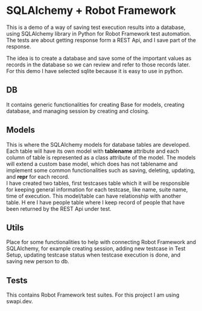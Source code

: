 # SQLAlchemy + Robot Framework 
This is a demo of a way of saving test execution results into a database, using SQLAlchemy 
library in Python for Robot Framework test automation. The tests are about getting response form a REST Api, and I save part of the response. 

The idea is to create a database and save some of the important values as records in the database so we can review and refer to those records later. For this demo I have selected sqlite because it is easy to use in python.

## DB
It contains generic functionalities for creating Base for models, creating database, and managing session by creating and closing.


## Models
This is where the SQLAlchemy models for database tables are developed. Each table will 
have its own model with __tablename__ attribute and each column of table is represented 
as a class attribute of the model. The models will extend a custom base model, which does has not tablename
and implement some common functionalities such as saving, deleting, updating, and __repr__ for each record.
</br>
I have created two tables, first testcases table which it will be responsible for keeping general information for each testcase, like name, suite name, time of execution. This model/table can have relationship with another table. H ere I have people table where I keep record of people that have been returned by the REST Api under test.


## Utils
Place for some functionalities to help with connecting Robot Framework and SQLAlchemy, for example creating session, adding new testcase in Test Setup, updating testcase status 
when testcase execution is done, and saving new person to db.

## Tests
This contains Robot Framework test suites. For this project I am using swapi.dev.



